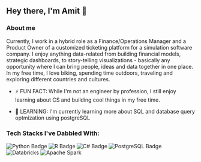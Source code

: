 ## Hey there, I'm Amit 👋


### About me
Currently, I work in a hybrid role as a Finance/Operations Manager and a Product Owner of a customized ticketing platform for a simulation software company. I enjoy anything data-related from building financial models, strategic dashboards, to story-telling visualizations - basically any opportunity where I can bring people, ideas and data together in one place.  In my free time, I love biking, spending time outdoors, traveling and exploring different countries and cultures.

- ⚡ FUN FACT: While I'm not an engineer by profession, I still enjoy learning about CS and building cool things in my free time.

- 🌱 LEARNING: I'm currently learning more about SQL and database query optmization using postgreSQL

### Tech Stacks I've Dabbled With:
![Python Badge](https://img.shields.io/badge/Python-14354C?style=for-the-badge&logo=python&logoColor=white)
![R Badge](https://img.shields.io/badge/R-276DC3?style=for-the-badge&logo=r&logoColor=white)
![C# Badge](https://img.shields.io/badge/C%23-239120?style=for-the-badge&logo=c-sharp&logoColor=white)
![PostgreSQL Badge](https://img.shields.io/badge/PostgreSQL-316192?style=for-the-badge&logo=postgresql&logoColor=white)
![Databricks](https://a11ybadges.com/badge?logo=databricks)
![Apache Spark](https://a11ybadges.com/badge?logo=apachespark)

<!--
**aramjee/aramjee** is a ✨ _special_ ✨ repository because its `README.md` (this file) appears on your GitHub profile.

Here are some ideas to get you started:

- 🔭 I’m currently working on ...
- 🌱 I’m currently learning ...
- 👯 I’m looking to collaborate on ...
- 🤔 I’m looking for help with ...
- 💬 Ask me about ...
- 📫 How to reach me: ...
- 😄 Pronouns: ...
- ⚡ Fun fact: ...
-->
